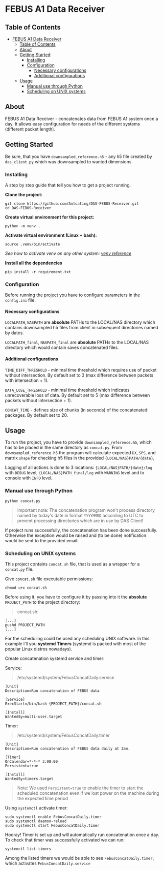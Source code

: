 # FEBUS A1 Data Receiver

## Table of Contents

- [FEBUS A1 Data Receiver](#febus-a1-data-receiver)
  - [Table of Contents](#table-of-contents)
  - [About ](#about-)
  - [Getting Started ](#getting-started-)
    - [Installing](#installing)
    - [Configuration](#configuration)
      - [Necessary configurations](#necessary-configurations)
      - [Additional configurations](#additional-configurations)
  - [Usage ](#usage-)
    - [Manual use through Python](#manual-use-through-python)
    - [Scheduling on UNIX systems](#scheduling-on-unix-systems)

## About <a name = "about"></a>

FEBUS A1 Data Receiver - concatenates data from FEBUS A1 system once a day. It allows easy configuration for needs of the different systems (different packet length). 

## Getting Started <a name = "getting_started"></a>

Be sure, that you have `downsampled_reference.h5` - any h5 file created by `das_client.py` which was downsampled to wanted dimensions. 

### Installing

A step by step guide that tell you how to get a project running.

**Clone the project:**

```
git clone https://github.com/Antcating/DAS-FEBUS-Receiver.git
cd DAS-FEBUS-Receiver
```

**Create virtual environment for this project:**

```
python -m venv .
```
**Activate virtual environment (Linux + bash):**
```
source .venv/bin/activate
```
*See how to activate venv on any other system: [venv reference](https://docs.python.org/3/library/venv.html)*


**Install all the dependencies**

```
pip install -r requirement.txt
```

### Configuration

Before running the project you have to configure parameters in the `config.ini` file.

#### Necessary configurations

`LOCALPATH`, `NASPATH` are **absolute** PATHs to the LOCAL/NAS directory which contains downsampled h5 files from client in subsequent directories named by dates.

`LOCALPATH_final`, `NASPATH_final` are **absolute** PATHs to the LOCAL/NAS directory which would contain saves concatenated files.

#### Additional configurations

`TIME_DIFF_THRESHOLD` - minimal time threshold which requires use of packet without intersection. By default set to 3 (max difference between packets with intersection + 1).

`DATA_LOSE_THRESHOLD` - minimal time threshold which indicates unrecoverable loss of data. By default set to 5 (max difference between packets without intersection + 1).

`CONCAT_TIME` - defines size of chunks (in seconds) of the concatenated packages. By default set to 20.

## Usage <a name = "usage"></a>

To run the project, you have to provide `downsampled_reference.h5`, which has to be placed in the same directory as `concat.py`. From `downsampled_reference.h5` the program will calculate expected `DX`, `SPS`, and matrix `shape` for checking h5 files in the provided `{LOCAL/NAS}PATH/{date}`,

Logging of all actions is done to 3 locations: `{LOCAL/NAS}PATH/{date}/log` with `DEBUG` level, `{LOCAL/NAS}PATH_final/log` with `WARNING` level and to console with `INFO` level.

### Manual use through Python
```
python concat.py
```

> Important note: The concatenation program won't process directory named by today's date in format `YYYYMMDD` according to UTC to prevent processing directories which are in use by DAS Client!  

If project runs successfully, the concatenation has been done successfully. Otherwise the exception would be raised and (to be done) notification would be sent to the provided email.  


### Scheduling on UNIX systems

This project contains `concat.sh` file, that is used as a wrapper for a `concat.py` file. 

Give `concat.sh` file executable permissions:

```
chmod u+x concat.sh
```

Before using it, you have to configure it by passing into it the **absolute** `PROJECT_PATH` to the project directory:

> concat.sh:
```
[...]
pushd PROJECT_PATH
[...]
```

For the scheduling could be used any scheduling UNIX software. In this example I'll you **systemd Timers** (systemd is packed with most of the popular Linux distros nowadays).

Create concatenation systemd service and timer:

Service:

> /etc/systemd/system/FebusConcatDaily.service

```
[Unit]
Description=Run concatenation of FEBUS data

[Service]
ExecStart=/bin/bash {PROJECT_PATH}/concat.sh

[Install]
WantedBy=multi-user.target
```

Timer:

> /etc/systemd/system/FebusConcatDaily.timer
```
[Unit]
Description=Run concatenation of FEBUS data daily at 3am.

[Timer]
OnCalendar=*-*-* 3:00:00
Persistent=true

[Install]
WantedBy=timers.target
```

> Note: We used `Persistent=true` to enable the timer to start the scheduled concatenation even if we lost power on the machine during the expected time period

Using `systemctl` activate timer:

```
sudo systemctl enable FebusConcatDaily.timer
sudo systemctl daemon-reload
sudo systemctl start FebusConcatDaily.timer
```

Hooray! Timer is set up and will automatically run concatenation once a day. To check that timer was successfully activated we can run: 

```
systemctl list-timers
```

Among the listed timers we would be able to see `FebusConcatDaily.timer`, which activates `FebusConcatDaily.service`